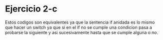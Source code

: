 # Ejercicio 2-c

Estos codigos son equivalentes ya que la sentencia if anidada es lo mismo que hacer un switch ya que si en el if no se cumple una condicion pasa a probarse la siguiente y asi sucesivamente hasta que se cumple alguna o no.

